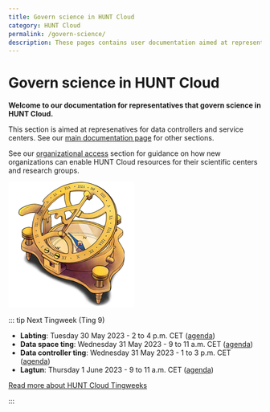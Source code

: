 ```yaml
---
title: Govern science in HUNT Cloud
category: HUNT Cloud
permalink: /govern-science/
description: These pages contains user documentation aimed at representatives that govern science in HUNT Cloud.
---
```


# Govern science in HUNT Cloud

**Welcome to our documentation for representatives that govern science in HUNT Cloud.**

This section is aimed at represenatives for data controllers and service centers. See our [main documentation page](/) for other sections.

See our [organizational access](/govern-science/organizational-access) section for guidance on how new organizations can enable HUNT Cloud resources for their scientific centers and research groups. 

!["Illustration of sundial compass in brass."](../images/hunt-cloud_compass_250.png)

::: tip Next Tingweek (Ting 9)

- **Labting**: Tuesday 30 May 2023 - 2 to 4 p.m. CET ([agenda](https://assets.hdc.ntnu.no/assets/tingweek/hunt-cloud-tingweek9-labting-agenda.pdf))
- **Data space ting**: Wednesday 31 May 2023 - 9 to 11 a.m. CET ([agenda](https://assets.hdc.ntnu.no/assets/tingweek/hunt-cloud-tingweek9-dataspaceting-agenda.pdf))
- **Data controller ting**: Wednesday 31 May 2023 - 1 to 3 p.m. CET ([agenda](https://assets.hdc.ntnu.no/assets/tingweek/hunt-cloud-tingweek9-datacontrollerting-agenda.pdf))
- **Lagtun**: Thursday 1 June 2023 - 9 to 11 a.m. CET ([agenda](https://assets.hdc.ntnu.no/assets/tingweek/hunt-cloud-tingweek9-lagtun-agenda.pdf))

[Read more about HUNT Cloud Tingweeks](/govern-science/tingweek/)

:::



